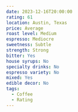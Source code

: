 ```yaml
---
date: 2023-12-16T20:00:00
rating: 61
location: Austin, Texas
price: Average
roast level: Medium
espresso: Mediocre
sweetness: Subtle
strength: Strong
bitter: Yes
house syrups: No
specialty drinks: No
espresso variety: No
mixed: Yes
edible decor: No
tags:
  - Coffee
  - Rating
---
```




